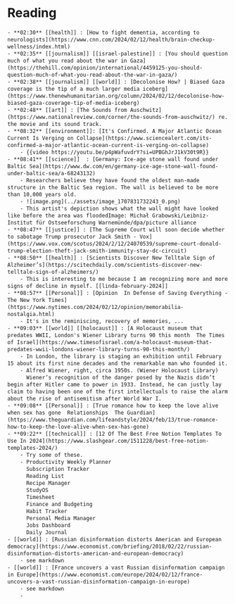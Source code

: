 # Reading
	- **02:30** [[health]] : [How to fight dementia, according to neurologists](https://www.cnn.com/2024/02/12/health/brain-checkup-wellness/index.html)
	- **02:35** [[journalism]] [[israel-palestine]] : [You should question much of what you read about the war in Gaza](https://thehill.com/opinion/international/4459125-you-should-question-much-of-what-you-read-about-the-war-in-gaza/)
	- **02:38** [[journalism]] [[world]] : [Decolonise How? | Biased Gaza coverage is the tip of a much larger media iceberg](https://www.thenewhumanitarian.org/column/2024/02/12/decolonise-how-biased-gaza-coverage-tip-of-media-iceberg)
	- **02:48** [[art]] : [The Sounds from Auschwitz](https://www.nationalreview.com/corner/the-sounds-from-auschwitz/) re. the movie and its sound track.
	- **08:32** [[environment]]: [It's Confirmed. A Major Atlantic Ocean Current Is Verging on Collapse](https://www.sciencealert.com/its-confirmed-a-major-atlantic-ocean-current-is-verging-on-collapse)
		- {{video https://youtu.be/p4pWafuvdrY?si=UPBGhJrJ1kV30t9R}}
	- **08:41** [[science]]  : [Germany: Ice-age stone wall found under Baltic Sea](https://www.dw.com/en/germany-ice-age-stone-wall-found-under-baltic-sea/a-68243132)
		- Researchers believe they have found the oldest man-made structure in the Baltic Sea region. The wall is believed to be more than 10,000 years old.
		- ![image.png](../assets/image_1707831732243_0.png)
		- This artist's depiction shows what the wall might have looked like before the area was floodedImage: Michał Grabowski/Leibniz-Institut für Ostseeforschung Warnemünde/dpa/picture alliance
	- **08:47** [[justice]] : [The Supreme Court will soon decide whether to sabotage Trump prosecutor Jack Smith - Vox](https://www.vox.com/scotus/2024/2/12/24070539/supreme-court-donald-trump-election-theft-jack-smith-immunity-stay-dc-circuit)
	- **08:50** [[health]] : [Scientists Discover New Telltale Sign of Alzheimer’s](https://scitechdaily.com/scientists-discover-new-telltale-sign-of-alzheimers/)
		- This is interesting to me because I am recognizing more and more signs of decline in myself. [[linda-february-2024]]
	- **08:57** [[Personal]] : [Opinion  In Defense of Saving Everything - The New York Times](https://www.nytimes.com/2024/02/12/opinion/memorabilia-nostalgia.html)
		- It's in the reminiscing, recovery of memories, ...
	- **09:03** [[world]] [[holocaust]] : [A Holocaust museum that predates WWII, London's Wiener Library turns 90 this month  The Times of Israel](https://www.timesofisrael.com/a-holocaust-museum-that-predates-wwii-londons-wiener-library-turns-90-this-month/)
		- In London, the library is staging an exhibition until February 15 about its first nine decades and the remarkable man who founded it.
		- Alfred Wiener, right, circa 1950s. (Wiener Holocaust Library)
		  Wiener’s recognition of the danger posed by the Nazis didn’t begin after Hitler came to power in 1933. Instead, he can justly lay claim to having been one of the first intellectuals to raise the alarm about the rise of antisemitism after World War I.
	- **09:08** [[Personal]] : [True romance how to keep the love alive when sex has gone  Relationships  The Guardian](https://www.theguardian.com/lifeandstyle/2024/feb/13/true-romance-how-to-keep-the-love-alive-when-sex-has-gone)
	- **09:22** [[technical]] : [12 Of The Best Free Notion Templates To Use In 2024](https://www.slashgear.com/1511228/best-free-notion-templates-2024/)
		- Try some of these.
		- Productivity Weekly Planner
		  Subscription Tracker
		  Reading List
		  Recipe Manager
		  StudyOS
		  Timesheet
		  Finance and Budgeting
		  Habit Tracker
		  Personal Media Manager
		  Jobs Dashboard
		  Daily Journal
	- [[world]] : [Russian disinformation distorts American and European democracy](https://www.economist.com/briefing/2018/02/22/russian-disinformation-distorts-american-and-european-democracy)
		- see markdown
	- [[world]] : [France uncovers a vast Russian disinformation campaign in Europe](https://www.economist.com/europe/2024/02/12/france-uncovers-a-vast-russian-disinformation-campaign-in-europe)
		- see markdown
		-